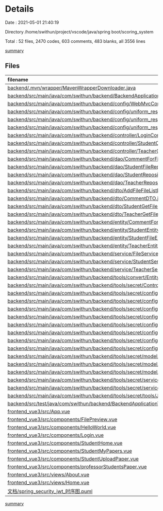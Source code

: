 # Details

Date : 2021-05-01 21:40:19

Directory /home/swithun/project/vscode/java/spring boot/scoring_system

Total : 52 files,  2470 codes, 603 comments, 483 blanks, all 3556 lines

[summary](results.md)

## Files
| filename | language | code | comment | blank | total |
| :--- | :--- | ---: | ---: | ---: | ---: |
| [backend/.mvn/wrapper/MavenWrapperDownloader.java](/backend/.mvn/wrapper/MavenWrapperDownloader.java) | java | 76 | 31 | 11 | 118 |
| [backend/src/main/java/com/swithun/backend/BackendApplication.java](/backend/src/main/java/com/swithun/backend/BackendApplication.java) | java | 9 | 9 | 4 | 22 |
| [backend/src/main/java/com/swithun/backend/config/WebMvcConfiguration.java](/backend/src/main/java/com/swithun/backend/config/WebMvcConfiguration.java) | java | 14 | 0 | 6 | 20 |
| [backend/src/main/java/com/swithun/backend/config/uniform_response/CommonStatusCodeEnum.java](/backend/src/main/java/com/swithun/backend/config/uniform_response/CommonStatusCodeEnum.java) | java | 23 | 0 | 9 | 32 |
| [backend/src/main/java/com/swithun/backend/config/uniform_response/CustomResponseBodyAdvice.java](/backend/src/main/java/com/swithun/backend/config/uniform_response/CustomResponseBodyAdvice.java) | java | 29 | 9 | 6 | 44 |
| [backend/src/main/java/com/swithun/backend/config/uniform_response/UnifiedResponsor.java](/backend/src/main/java/com/swithun/backend/config/uniform_response/UnifiedResponsor.java) | java | 74 | 27 | 17 | 118 |
| [backend/src/main/java/com/swithun/backend/controller/LoginController.java](/backend/src/main/java/com/swithun/backend/controller/LoginController.java) | java | 27 | 9 | 8 | 44 |
| [backend/src/main/java/com/swithun/backend/controller/StudentController.java](/backend/src/main/java/com/swithun/backend/controller/StudentController.java) | java | 52 | 37 | 16 | 105 |
| [backend/src/main/java/com/swithun/backend/controller/TeacherController.java](/backend/src/main/java/com/swithun/backend/controller/TeacherController.java) | java | 82 | 14 | 21 | 117 |
| [backend/src/main/java/com/swithun/backend/dao/CommentForFileRepository.java](/backend/src/main/java/com/swithun/backend/dao/CommentForFileRepository.java) | java | 12 | 9 | 5 | 26 |
| [backend/src/main/java/com/swithun/backend/dao/StudentFileRepository.java](/backend/src/main/java/com/swithun/backend/dao/StudentFileRepository.java) | java | 13 | 9 | 5 | 27 |
| [backend/src/main/java/com/swithun/backend/dao/StudentRepository.java](/backend/src/main/java/com/swithun/backend/dao/StudentRepository.java) | java | 8 | 9 | 4 | 21 |
| [backend/src/main/java/com/swithun/backend/dao/TeacherRepository.java](/backend/src/main/java/com/swithun/backend/dao/TeacherRepository.java) | java | 8 | 9 | 3 | 20 |
| [backend/src/main/java/com/swithun/backend/dto/AddFileFileListDTO.java](/backend/src/main/java/com/swithun/backend/dto/AddFileFileListDTO.java) | java | 23 | 18 | 3 | 44 |
| [backend/src/main/java/com/swithun/backend/dto/CommentDTO.java](/backend/src/main/java/com/swithun/backend/dto/CommentDTO.java) | java | 56 | 9 | 3 | 68 |
| [backend/src/main/java/com/swithun/backend/dto/StudentGetFileListDTO.java](/backend/src/main/java/com/swithun/backend/dto/StudentGetFileListDTO.java) | java | 31 | 9 | 1 | 41 |
| [backend/src/main/java/com/swithun/backend/dto/TeacherGetFileListDTO.java](/backend/src/main/java/com/swithun/backend/dto/TeacherGetFileListDTO.java) | java | 45 | 9 | 13 | 67 |
| [backend/src/main/java/com/swithun/backend/entity/CommentForFileEntity.java](/backend/src/main/java/com/swithun/backend/entity/CommentForFileEntity.java) | java | 92 | 0 | 23 | 115 |
| [backend/src/main/java/com/swithun/backend/entity/StudentEntity.java](/backend/src/main/java/com/swithun/backend/entity/StudentEntity.java) | java | 86 | 9 | 21 | 116 |
| [backend/src/main/java/com/swithun/backend/entity/StudentFileEntity.java](/backend/src/main/java/com/swithun/backend/entity/StudentFileEntity.java) | java | 102 | 9 | 25 | 136 |
| [backend/src/main/java/com/swithun/backend/entity/TeacherEntity.java](/backend/src/main/java/com/swithun/backend/entity/TeacherEntity.java) | java | 78 | 9 | 20 | 107 |
| [backend/src/main/java/com/swithun/backend/service/FileService.java](/backend/src/main/java/com/swithun/backend/service/FileService.java) | java | 38 | 21 | 12 | 71 |
| [backend/src/main/java/com/swithun/backend/service/StudentService.java](/backend/src/main/java/com/swithun/backend/service/StudentService.java) | java | 52 | 33 | 10 | 95 |
| [backend/src/main/java/com/swithun/backend/service/TeacherService.java](/backend/src/main/java/com/swithun/backend/service/TeacherService.java) | java | 72 | 33 | 17 | 122 |
| [backend/src/main/java/com/swithun/backend/tools/convert/Entity2DTO.java](/backend/src/main/java/com/swithun/backend/tools/convert/Entity2DTO.java) | java | 26 | 12 | 4 | 42 |
| [backend/src/main/java/com/swithun/backend/tools/secret/Controller/JwtAuthenticationController.java](/backend/src/main/java/com/swithun/backend/tools/secret/Controller/JwtAuthenticationController.java) | java | 67 | 15 | 14 | 96 |
| [backend/src/main/java/com/swithun/backend/tools/secret/config/DaoAutenticationProvider/StudentDaoAutenticationProvider.java](/backend/src/main/java/com/swithun/backend/tools/secret/config/DaoAutenticationProvider/StudentDaoAutenticationProvider.java) | java | 24 | 26 | 8 | 58 |
| [backend/src/main/java/com/swithun/backend/tools/secret/config/DaoAutenticationProvider/TeacherDaoAutenticationProvider.java](/backend/src/main/java/com/swithun/backend/tools/secret/config/DaoAutenticationProvider/TeacherDaoAutenticationProvider.java) | java | 24 | 26 | 8 | 58 |
| [backend/src/main/java/com/swithun/backend/tools/secret/config/JwtAuthenticationEntryPoint.java](/backend/src/main/java/com/swithun/backend/tools/secret/config/JwtAuthenticationEntryPoint.java) | java | 17 | 9 | 8 | 34 |
| [backend/src/main/java/com/swithun/backend/tools/secret/config/JwtRequestFilter.java](/backend/src/main/java/com/swithun/backend/tools/secret/config/JwtRequestFilter.java) | java | 84 | 18 | 23 | 125 |
| [backend/src/main/java/com/swithun/backend/tools/secret/config/MyAuthenticationSuccessHandler.java](/backend/src/main/java/com/swithun/backend/tools/secret/config/MyAuthenticationSuccessHandler.java) | java | 24 | 9 | 7 | 40 |
| [backend/src/main/java/com/swithun/backend/tools/secret/config/UsernamePasswordAuthenticationToken/StudentUsernamePasswordAuthenticationToken.java](/backend/src/main/java/com/swithun/backend/tools/secret/config/UsernamePasswordAuthenticationToken/StudentUsernamePasswordAuthenticationToken.java) | java | 7 | 9 | 5 | 21 |
| [backend/src/main/java/com/swithun/backend/tools/secret/config/UsernamePasswordAuthenticationToken/TeacherUsernamePasswordAutenticationToken.java](/backend/src/main/java/com/swithun/backend/tools/secret/config/UsernamePasswordAuthenticationToken/TeacherUsernamePasswordAutenticationToken.java) | java | 7 | 9 | 5 | 21 |
| [backend/src/main/java/com/swithun/backend/tools/secret/config/WebSecurityConfig.java](/backend/src/main/java/com/swithun/backend/tools/secret/config/WebSecurityConfig.java) | java | 70 | 52 | 27 | 149 |
| [backend/src/main/java/com/swithun/backend/tools/secret/model/JwtRequest.java](/backend/src/main/java/com/swithun/backend/tools/secret/model/JwtRequest.java) | java | 34 | 10 | 13 | 57 |
| [backend/src/main/java/com/swithun/backend/tools/secret/model/JwtResponse.java](/backend/src/main/java/com/swithun/backend/tools/secret/model/JwtResponse.java) | java | 12 | 0 | 5 | 17 |
| [backend/src/main/java/com/swithun/backend/tools/secret/model/UserDTO.java](/backend/src/main/java/com/swithun/backend/tools/secret/model/UserDTO.java) | java | 24 | 9 | 8 | 41 |
| [backend/src/main/java/com/swithun/backend/tools/secret/services/JwtStudentUserDetailsService.java](/backend/src/main/java/com/swithun/backend/tools/secret/services/JwtStudentUserDetailsService.java) | java | 35 | 29 | 10 | 74 |
| [backend/src/main/java/com/swithun/backend/tools/secret/services/JwtTeacherUserDetailsService.java](/backend/src/main/java/com/swithun/backend/tools/secret/services/JwtTeacherUserDetailsService.java) | java | 35 | 11 | 7 | 53 |
| [backend/src/main/java/com/swithun/backend/tools/secret/tools/JwtTokenUtil.java](/backend/src/main/java/com/swithun/backend/tools/secret/tools/JwtTokenUtil.java) | java | 69 | 21 | 17 | 107 |
| [backend/src/test/java/com/swithun/backend/BackendApplicationTests.java](/backend/src/test/java/com/swithun/backend/BackendApplicationTests.java) | java | 9 | 0 | 5 | 14 |
| [frontend_vue3/src/App.vue](/frontend_vue3/src/App.vue) | Vue | 26 | 0 | 4 | 30 |
| [frontend_vue3/src/components/FilePreview.vue](/frontend_vue3/src/components/FilePreview.vue) | Vue | 37 | 0 | 3 | 40 |
| [frontend_vue3/src/components/HelloWorld.vue](/frontend_vue3/src/components/HelloWorld.vue) | Vue | 57 | 0 | 3 | 60 |
| [frontend_vue3/src/components/Login.vue](/frontend_vue3/src/components/Login.vue) | Vue | 92 | 2 | 5 | 99 |
| [frontend_vue3/src/components/StudentHome.vue](/frontend_vue3/src/components/StudentHome.vue) | Vue | 116 | 2 | 12 | 130 |
| [frontend_vue3/src/components/StudentMyPapers.vue](/frontend_vue3/src/components/StudentMyPapers.vue) | Vue | 147 | 1 | 5 | 153 |
| [frontend_vue3/src/components/StudentUploadPaper.vue](/frontend_vue3/src/components/StudentUploadPaper.vue) | Vue | 111 | 1 | 4 | 116 |
| [frontend_vue3/src/components/professorStudentsPaper.vue](/frontend_vue3/src/components/professorStudentsPaper.vue) | Vue | 166 | 0 | 6 | 172 |
| [frontend_vue3/src/views/About.vue](/frontend_vue3/src/views/About.vue) | Vue | 5 | 0 | 1 | 6 |
| [frontend_vue3/src/views/Home.vue](/frontend_vue3/src/views/Home.vue) | Vue | 15 | 1 | 3 | 19 |
| [文档/spring_security_jwt_时序图.puml](/文档/spring_security_jwt_时序图.puml) | PlantUML | 28 | 0 | 0 | 28 |

[summary](results.md)